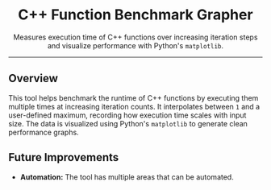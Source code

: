 <h1 align="center"> C++ Function Benchmark Grapher</h1>

<p align="center">
  Measures execution time of C++ functions over increasing iteration steps and visualize performance with Python's <code>matplotlib</code>.
</p>

<hr/>

<h2>Overview</h2>

<p>
This tool helps benchmark the runtime of C++ functions by executing them multiple times at increasing iteration counts. 
It interpolates between <code>1</code> and a user-defined maximum, recording how execution time scales with input size.
The data is visualized using Python's <code>matplotlib</code> to generate clean performance graphs.
</p>

<h2>Future Improvements</h2>

<ul>
  <li>
    <strong>Automation:</strong> The tool has multiple areas that can be automated.
  </li>
</ul>
